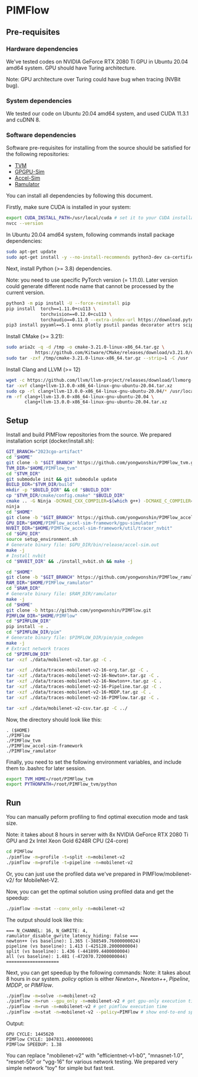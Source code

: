 # PIMFlow

## Pre-requisites
### Hardware dependencies
We've tested codes on NVIDIA GeForce RTX 2080 Ti GPU in Ubuntu 20.04 amd64 system. GPU should have Turing architecture.

Note: GPU architecture over Turing could have bug when tracing (NVBit bug).

### System dependencies
We tested our code on Ubuntu 20.04 amd64 system, and used CUDA 11.3.1 and cuDNN 8.

### Software dependencies
Software pre-requisites for installing from the source should be satisfied for the following repositories:
- [TVM](https://github.com/apache/tvm)
- [GPGPU-Sim](https://github.com/gpgpu-sim/gpgpu-sim_distribution)
- [Accel-Sim](https://github.com/accel-sim/accel-sim-framework)
- [Ramulator](https://github.com/CMU-SAFARI/ramulator)

You can install all dependencies by following this document.

Firstly, make sure CUDA is installed in your system:
```bash
export CUDA_INSTALL_PATH=/usr/local/cuda # set it to your CUDA installation path
nvcc --version
```

In Ubuntu 20.04 amd64 system, following commands install package dependencies:
```bash
sudo apt-get update
sudo apt-get install -y --no-install-recommends python3-dev ca-certificates g++ python3-numpy gcc make git python3-setuptools python3-wheel python3-pip aria2 wget build-essential xutils-dev bison zlib1g-dev flex libglu1-mesa-dev git libssl-dev libxml2-dev libboost-all-dev vim python-setuptools python-dev ninja-build bc git-lfs libtinfo-dev htop libedit-dev
```

Next, install Python (>= 3.8) dependencies.

Note: you need to use specific PyTorch version (= 1.11.0). Later version could generate different node name that cannot be processed by the current version.

```bash
python3 -m pip install -U --force-reinstall pip
pip install  torch==1.11.0+cu113 \
             torchvision==0.12.0+cu113 \
             torchaudio==0.11.0 --extra-index-url https://download.pytorch.org/whl/cu113
pip3 install pyyaml==5.1 onnx plotly psutil pandas decorator attrs scipy
```

Install CMake (>= 3.21):
```bash
sudo aria2c -q -d /tmp -o cmake-3.21.0-linux-x86_64.tar.gz \
           https://github.com/Kitware/CMake/releases/download/v3.21.0/cmake-3.21.0-linux-x86_64.tar.gz
sudo tar -zxf /tmp/cmake-3.21.0-linux-x86_64.tar.gz --strip=1 -C /usr
```

Install Clang and LLVM (>= 12)
```bash
wget -c https://github.com/llvm/llvm-project/releases/download/llvmorg-13.0.0/clang+llvm-13.0.0-x86_64-linux-gnu-ubuntu-20.04.tar.xz
tar -xvf clang+llvm-13.0.0-x86_64-linux-gnu-ubuntu-20.04.tar.xz
sudo cp -rl clang+llvm-13.0.0-x86_64-linux-gnu-ubuntu-20.04/* /usr/local
rm -rf clang+llvm-13.0.0-x86_64-linux-gnu-ubuntu-20.04 \
       clang+llvm-13.0.0-x86_64-linux-gnu-ubuntu-20.04.tar.xz
```

## Setup

Install and build PIMFlow repositories from the source. We prepared installation script (docker/install.sh):
```bash
GIT_BRANCH="2023cgo-artifact"
cd "$HOME"
git clone -b "$GIT_BRANCH" https://github.com/yongwonshin/PIMFlow_tvm.git
TVM_DIR="$HOME/PIMFlow_tvm"
cd "$TVM_DIR"
git submodule init && git submodule update
BUILD_DIR="$TVM_DIR/build"
mkdir -p "$BUILD_DIR" && cd "$BUILD_DIR"
cp "$TVM_DIR/cmake/config.cmake" "$BUILD_DIR"
cmake .. -G Ninja -DCMAKE_CXX_COMPILER=$(which g++) -DCMAKE_C_COMPILER=$(which gcc)
ninja
cd "$HOME"
git clone -b "$GIT_BRANCH" https://github.com/yongwonshin/PIMFlow_accel-sim-framework.git
GPU_DIR="$HOME/PIMFlow_accel-sim-framework/gpu-simulator"
NVBIT_DIR="$HOME/PIMFlow_accel-sim-framework/util/tracer_nvbit"
cd "$GPU_DIR"
source setup_environment.sh
# Generate binary file: $GPU_DIR/bin/release/accel-sim.out
make -j
# Install nvbit
cd "$NVBIT_DIR" && ./install_nvbit.sh && make -j

cd "$HOME"
git clone -b "$GIT_BRANCH" https://github.com/yongwonshin/PIMFlow_ramulator.git
RAM_DIR="$HOME/PIMFlow_ramulator"
cd "$RAM_DIR"
# Generate binary file: $RAM_DIR/ramulator
make -j
cd "$HOME"
git clone -b https://github.com/yongwonshin/PIMFlow.git
PIMFLOW_DIR="$HOME/PIMFlow"
cd "$PIMFLOW_DIR"
pip install -e .
cd "$PIMFLOW_DIR/pim"
# Generate binary file: $PIMFLOW_DIR/pim/pim_codegen
make -j
# Extract network traces
cd "$PIMFLOW_DIR"
tar -xzf ./data/mobilenet-v2.tar.gz -C .

tar -xzf ./data/traces-mobilenet-v2-16-org.tar.gz -C .
tar -xzf ./data/traces-mobilenet-v2-16-Newton+.tar.gz -C .
tar -xzf ./data/traces-mobilenet-v2-16-Newton++.tar.gz -C .
tar -xzf ./data/traces-mobilenet-v2-16-Pipeline.tar.gz -C .
tar -xzf ./data/traces-mobilenet-v2-16-MDDP.tar.gz -C .
tar -xzf ./data/traces-mobilenet-v2-16-PIMFlow.tar.gz -C .

tar -xzf ./data/mobilenet-v2-csv.tar.gz -C ../
```

Now, the directory should look like this:
```text
. ($HOME)
./PIMFlow
./PIMFlow_tvm
./PIMFlow_accel-sim-framework
./PIMFlow_ramulator
```

Finally, you need to set the following environment variables, and include them to .bashrc for later session.
```bash
export TVM_HOME=/root/PIMFlow_tvm
export PYTHONPATH=/root/PIMFlow_tvm/python
```

## Run
You can manually peform profiling to find optimal execution mode and task size.

Note: it takes about 8 hours in server with 8x NVIDIA GeForce RTX 2080 Ti GPU and 2x Intel Xeon Gold 6248R CPU (24-core)

```bash
cd PIMFlow
./pimflow -m=profile -t=split -n=mobilenet-v2
./pimflow -m=profile -t=pipeline -n=mobilenet-v2
```
Or, you can just use the profiled data we've prepared in PIMFlow/mobilenet-v2/ for MobileNet-V2.

Now, you can get the optimal solution using profiled data and get the speedup:
```bash
./pimflow -m=stat --conv_only -n=mobilenet-v2
```
The output should look like this:
```text
=== N_CHANNEL: 16, N_GWRITE: 4, ramulator_disable_gwrite_latency_hiding: False ===
newton++ (vs baseline): 1.365 (-388549.76000000024)
pipeline (vs baseline): 1.413 (-425128.2000000004)
split (vs baseline): 1.436 (-441899.4400000004)
all (vs baseline): 1.481 (-472070.72000000044)
====================
```

Next, you can get speedup by the following commands:
Note: it takes about 8 hours in our system.
*policy* option is either *Newton+*, *Newton++*, *Pipeline*, *MDDP*, or *PIMFlow*.
```bash
./pimflow -m=solve -n=mobilenet-v2
./pimflow -m=run --gpu_only -n=mobilenet-v2 # get gpu-only execution time
./pimflow -m=run -n=mobilenet-v2 # get pimflow execution time
./pimflow -m=stat -n=mobilenet-v2 --policy=PIMFlow # show end-to-end speedup
```
Output:
```text
GPU CYCLE: 1445620
PIMFlow CYCLE: 1047831.4000000001
PIMFlow SPEEDUP: 1.38
```

You can replace "mobilenet-v2" with "efficientnet-v1-b0", "mnasnet-1.0", "resnet-50" or "vgg-16" for various network testing.
We prepared very simple network "toy" for simple but fast test.
